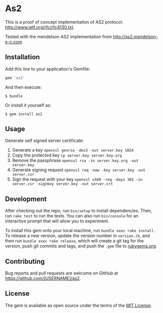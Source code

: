 # As2

This is a proof of concept implementation of AS2 protocol: http://www.ietf.org/rfc/rfc4130.txt.

Tested with the mendelson AS2 implementation from http://as2.mendelson-e-c.com

## Installation

Add this line to your application's Gemfile:

```ruby
gem 'as2'
```

And then execute:

    $ bundle

Or install it yourself as:

    $ gem install as2

## Usage

Generate self signed server certificate:

1. Generate a key ` openssl genrsa -des3 -out server.key 1024 `
2. Copy the protected key ` cp server.key server.key.org `
3. Remove the passphrase ` openssl rsa -in server.key.org -out server.key `
4. Generate signing request ` openssl req -new -key server.key -out server.csr `
5. Sign the request with your key ` openssl x509 -req -days 365 -in server.csr -signkey server.key -out server.crt `

## Development

After checking out the repo, run `bin/setup` to install dependencies. Then, run `rake test` to run the tests. You can also run `bin/console` for an interactive prompt that will allow you to experiment.

To install this gem onto your local machine, run `bundle exec rake install`. To release a new version, update the version number in `version.rb`, and then run `bundle exec rake release`, which will create a git tag for the version, push git commits and tags, and push the `.gem` file to [rubygems.org](https://rubygems.org).

## Contributing

Bug reports and pull requests are welcome on GitHub at https://github.com/[USERNAME]/as2.


## License

The gem is available as open source under the terms of the [MIT License](http://opensource.org/licenses/MIT).


